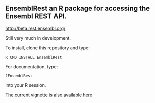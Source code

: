 ## EnsemblRest an R package for accessing the Ensembl REST API.

http://beta.rest.ensembl.org/

Still very much in development.

To install, clone this repository and type:

    R CMD INSTALL EnsemblRest

For documentation, type:

    ?EnsemblRest

into your R session.

[The current vignette is also available here](https://github.com/acbb/EnsemblRest/blob/vignette/EnsemblRest.pdf?raw=true)